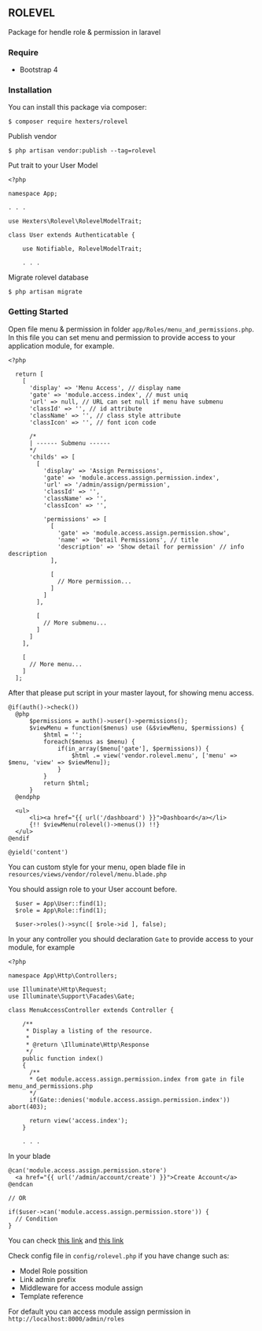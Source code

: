 ## ROLEVEL

Package for hendle role & permission in laravel

### Require
* Bootstrap 4

### Installation

You can install this package via composer:
```
$ composer require hexters/rolevel
```

Publish vendor
```
$ php artisan vendor:publish --tag=rolevel
```

Put trait to your User Model
```
<?php

namespace App;

. . .

use Hexters\Rolevel\RolevelModelTrait;

class User extends Authenticatable {

    use Notifiable, RolevelModelTrait;

    . . .
```

Migrate rolevel database
```
$ php artisan migrate
```

### Getting Started

Open file menu & permission in folder `app/Roles/menu_and_permissions.php`. In this file you can set menu and permission to provide access to your application module, for example.
```
<?php

  return [
    [
      'display' => 'Menu Access', // display name
      'gate' => 'module.access.index', // must uniq
      'url' => null, // URL can set null if menu have submenu
      'classId' => '', // id attribute
      'className' => '', // class style attribute
      'classIcon' => '', // font icon code

      /*
      | ------ Submenu ------
      */
      'childs' => [
        [
          'display' => 'Assign Permissions',
          'gate' => 'module.access.assign.permission.index',
          'url' => '/admin/assign/permission',
          'classId' => '',
          'className' => '',
          'classIcon' => '',

          'permissions' => [
            [
              'gate' => 'module.access.assign.permission.show',
              'name' => 'Detail Permissions', // title
              'description' => 'Show detail for permission' // info description
            ],

            [
              // More permission...
            ]
          ]
        ],

        [
          // More submenu...
        ]
      ]
    ],

    [
      // More menu...
    ]
  ];
```
After that please put script in your master layout, for showing menu access.

```
@if(auth()->check())
  @php
      $permissions = auth()->user()->permissions();
      $viewMenu = function($menus) use (&$viewMenu, $permissions) {
          $html = '';
          foreach($menus as $menu) {
              if(in_array($menu['gate'], $permissions)) {
                  $html .= view('vendor.rolevel.menu', ['menu' => $menu, 'view' => $viewMenu]);
              }
          }
          return $html;
      }
  @endphp

  <ul>
      <li><a href="{{ url('/dashboard') }}">Dashboard</a></li>
      {!! $viewMenu(rolevel()->menus()) !!}
  </ul>
@endif

@yield('content')
```
You can custom style for your menu, open blade file in `resources/views/vendor/rolevel/menu.blade.php`

You should assign role to your User account before.
```
  $user = App\User::find(1);
  $role = App\Role::find(1);

  $user->roles()->sync([ $role->id ], false);
```

In your any controller you should declaration `Gate` to provide access to your module, for example
```
<?php

namespace App\Http\Controllers;

use Illuminate\Http\Request;
use Illuminate\Support\Facades\Gate;

class MenuAccessController extends Controller {

    /**
     * Display a listing of the resource.
     *
     * @return \Illuminate\Http\Response
     */
    public function index()
    {
      /**
      * Get module.access.assign.permission.index from gate in file menu_and_permissions.php
      */
      if(Gate::denies('module.access.assign.permission.index')) abort(403);

      return view('access.index');
    }

    . . .
```
In your blade
```
@can('module.access.assign.permission.store')
  <a href="{{ url('/admin/account/create') }}">Create Account</a>
@endcan

// OR

if($user->can('module.access.assign.permission.store')) {
  // Condition
}

```
You can check [this link](https://laravel.com/docs/5.8/authorization#via-blade-templates) and [this link](https://laravel.com/docs/5.8/authorization#via-the-user-model)

Check config file in `config/rolevel.php` if you have change such as:
  * Model Role possition
  * Link admin prefix
  * Middleware for access module assign
  * Template reference

For default you can access module assign permission in `http://localhost:8000/admin/roles`
